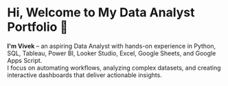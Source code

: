 # Hi, Welcome to My Data Analyst Portfolio 👋  

**I'm Vivek** – an aspiring Data Analyst with hands-on experience in Python, SQL, Tableau, Power BI,
Looker Studio, Excel, Google Sheets, and Google Apps Script.  
I focus on automating workflows, analyzing complex datasets, and creating interactive dashboards that deliver actionable insights.
